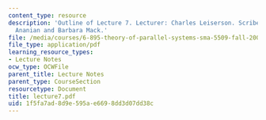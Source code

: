 ```yaml
---
content_type: resource
description: 'Outline of Lecture 7. Lecturer: Charles Leiserson. Scribe: C. Scott
  Ananian and Barbara Mack.'
file: /media/courses/6-895-theory-of-parallel-systems-sma-5509-fall-2003/1f5fa7ad8d9e595ae6698dd3d07dd38c_lecture7.pdf
file_type: application/pdf
learning_resource_types:
- Lecture Notes
ocw_type: OCWFile
parent_title: Lecture Notes
parent_type: CourseSection
resourcetype: Document
title: lecture7.pdf
uid: 1f5fa7ad-8d9e-595a-e669-8dd3d07dd38c
---
```

